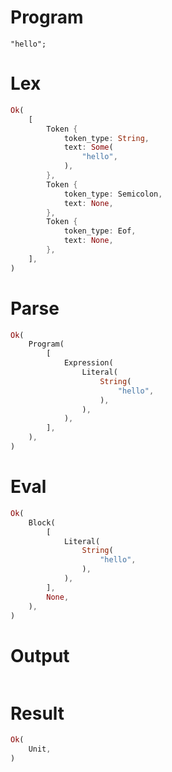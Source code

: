 # Program

```rustleaf
"hello";
```

# Lex

```rust
Ok(
    [
        Token {
            token_type: String,
            text: Some(
                "hello",
            ),
        },
        Token {
            token_type: Semicolon,
            text: None,
        },
        Token {
            token_type: Eof,
            text: None,
        },
    ],
)
```

# Parse

```rust
Ok(
    Program(
        [
            Expression(
                Literal(
                    String(
                        "hello",
                    ),
                ),
            ),
        ],
    ),
)
```

# Eval

```rust
Ok(
    Block(
        [
            Literal(
                String(
                    "hello",
                ),
            ),
        ],
        None,
    ),
)
```

# Output

```

```

# Result

```rust
Ok(
    Unit,
)
```
